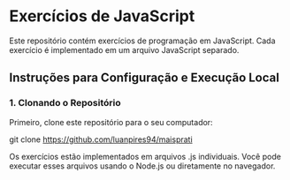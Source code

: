 # Exercícios de JavaScript

Este repositório contém exercícios de programação em JavaScript. Cada exercício é implementado em um arquivo JavaScript separado.

## Instruções para Configuração e Execução Local

### 1. Clonando o Repositório

Primeiro, clone este repositório para o seu computador:

git clone https://github.com/luanpires94/maisprati

Os exercícios estão implementados em arquivos .js individuais. Você pode executar esses arquivos usando o Node.js ou diretamente no navegador.
